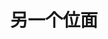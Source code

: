 ---
layout: photo_set
title: "另一个位面"
permalink: /another-aspect/
description: "抽象的。理性的。幻想的。脱域的。极简的。"

photos:
    set: 另一个位面
    size: 6
---
